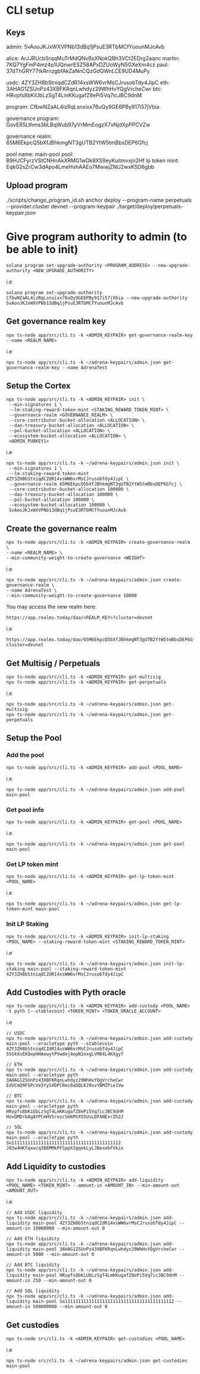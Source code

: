 # CLI setup

## Keys

admin: 5vAooJKJxWXVPNb13dBq1jPsuE3RTbMCfYuounMJcAvb

alice: ArJJRUcbSrqqMuTrMdQNvBsXNokQBh3VCt2EDrg2aqnc
martin: 7KQ7YgFmP4mz4p1UQnwrESZ58APxDZUoWyN5GXeXm4cz
paul: 37dThGRY77tkRrnzgbfAkZaNnCQzGdQWnLCE9UD4MuPy

usdc: 4ZY3ZH8bStniqdCZdR14xsWW6vrMsCJrusobTdy4JipC
eth: 3AHAG1ZSUnPz43XBFKRqnLwhdyz29WhHvYQgVrcheCwr
btc: HRvpfs8bKiUbLzSgT4LmKKugafZ8ePi5Vq7icJBC9dnM

program: CfbwNZaAL4izRqLsnxixx76uQy9GE6PBy917i57jVbia

governance program: GovER5Lthms3bLBqWub97yVrMmEogzX7xNjdXpPPCVZw

governance realm: 65M6EkpcQ5bXfJBhkmgNT3gUTB2YtW5tmBbsDEP6Gfcj

pool name: main-pool
pool: B9HJCFyrzVStCNHnAkXRMG1wDk8XS9eyKuitmvxjn2Hf
lp token mint: EqkG2sZrCw3dApo4LmeHvhAAEo7MwwjZNU2wxK5D6gbb

## Upload program

./scripts/change_program_id.sh
anchor deploy --program-name perpetuals --provider.cluster devnet --program-keypair ./target/deploy/perpetuals-keypair.json

# Give program authority to admin (to be able to init)

```
solana program set-upgrade-authority <PROGRAM_ADDRESS> --new-upgrade-authority <NEW_UPGRADE_AUTHORITY>
```

i.e

```
solana program set-upgrade-authority CfbwNZaAL4izRqLsnxixx76uQy9GE6PBy917i57jVbia --new-upgrade-authority 5vAooJKJxWXVPNb13dBq1jPsuE3RTbMCfYuounMJcAvb
```

## Get governance realm key

```
npx ts-node app/src/cli.ts -k <ADMIN_KEYPAIR> get-governance-realm-key --name <REALM_NAME>
```

i.e

```
npx ts-node app/src/cli.ts -k ~/adrena-keypairs/admin.json get-governance-realm-key --name AdrenaTest
```

## Setup the Cortex

```
npx ts-node app/src/cli.ts -k <ADMIN_KEYPAIR> init \
 --min-signatures 1 \
 --lm-staking-reward-token-mint <STAKING_REWARD_TOKEN_MINT> \
 --governance-realm <GOVERNANCE_REALM> \
 --core-contributor-bucket-allocation <ALLOCATION> \
 --dao-treasury-bucket-allocation <ALLOCATION> \
 --pol-bucket-allocation <ALLOCATION> \
 --ecosystem-bucket-allocation <ALLOCATION> \
 <ADMIN_PUBKEY1>
```

i.e

```
npx ts-node app/src/cli.ts -k ~/adrena-keypairs/admin.json init \
 --min-signatures 1 \
 --lm-staking-reward-token-mint 4ZY3ZH8bStniqdCZdR14xsWW6vrMsCJrusobTdy4JipC \
 --governance-realm 65M6EkpcQ5bXfJBhkmgNT3gUTB2YtW5tmBbsDEP6Gfcj \
 --core-contributor-bucket-allocation 100000 \
 --dao-treasury-bucket-allocation 100000 \
 --pol-bucket-allocation 100000 \
 --ecosystem-bucket-allocation 100000 \
 5vAooJKJxWXVPNb13dBq1jPsuE3RTbMCfYuounMJcAvb
```

## Create the governance realm

```
npx ts-node app/src/cli.ts -k <ADMIN_KEYPAIR> create-governance-realm \
--name <REALM_NAME> \
--min-community-weight-to-create-governance <WEIGHT>
```

i.e

```
npx ts-node app/src/cli.ts -k ~/adrena-keypairs/admin.json create-governance-realm \
--name AdrenaTest \
--min-community-weight-to-create-governance 10000
```

You may access the new realm here:

```
https://app.realms.today/dao/<REALM_KEY>?cluster=devnet
```

i.e

```
https://app.realms.today/dao/65M6EkpcQ5bXfJBhkmgNT3gUTB2YtW5tmBbsDEP6Gfcj?cluster=devnet
```

## Get Multisig / Perpetuals

```
npx ts-node app/src/cli.ts -k <ADMIN_KEYPAIR> get-multisig
npx ts-node app/src/cli.ts -k <ADMIN_KEYPAIR> get-perpetuals
```

i.e

```
npx ts-node app/src/cli.ts -k ~/adrena-keypairs/admin.json get-multisig
npx ts-node app/src/cli.ts -k ~/adrena-keypairs/admin.json get-perpetuals
```

## Setup the Pool

### Add the pool

```
npx ts-node app/src/cli.ts -k <ADMIN_KEYPAIR> add-pool <POOL_NAME>
```

i.e

```
npx ts-node app/src/cli.ts -k ~/adrena-keypairs/admin.json add-pool main-pool
```

### Get pool info

```
npx ts-node app/src/cli.ts -k <ADMIN_KEYPAIR> get-pool <POOL_NAME>
```

i.e

```
npx ts-node app/src/cli.ts -k ~/adrena-keypairs/admin.json get-pool main-pool
```

### Get LP token mint

```
npx ts-node app/src/cli.ts -k <ADMIN_KEYPAIR> get-lp-token-mint <POOL_NAME>
```

i.e

```
npx ts-node app/src/cli.ts -k ~/adrena-keypairs/admin.json get-lp-token-mint main-pool
```

### Init LP Staking

```
npx ts-node app/src/cli.ts -k <ADMIN_KEYPAIR> init-lp-staking <POOL_NAME> --staking-reward-token-mint <STAKING_REWARD_TOKEN_MINT>
```

i.e

```
npx ts-node app/src/cli.ts -k ~/adrena-keypairs/admin.json init-lp-staking main-pool --staking-reward-token-mint 4ZY3ZH8bStniqdCZdR14xsWW6vrMsCJrusobTdy4JipC
```

## Add Custodies with Pyth oracle

```
npx ts-node app/src/cli.ts -k <ADMIN_KEYPAIR> add-custody <POOL_NAME> -t pyth [--stablecoin] <TOKEN_MINT> <TOKEN_ORACLE_ACCOUNT>
```

i.e

```
// USDC
npx ts-node app/src/cli.ts -k ~/adrena-keypairs/admin.json add-custody main-pool --oracletype pyth --stablecoin 4ZY3ZH8bStniqdCZdR14xsWW6vrMsCJrusobTdy4JipC 5SSkXsEKQepHHAewytPVwdej4epN1nxgLVM84L4KXgy7

// ETH
npx ts-node app/src/cli.ts -k ~/adrena-keypairs/admin.json add-custody main-pool --oracletype pyth 3AHAG1ZSUnPz43XBFKRqnLwhdyz29WhHvYQgVrcheCwr EdVCmQ9FSPcVe5YySXDPCRmc8aDQLKJ9xvYBMZPie1Vw

// BTC
npx ts-node app/src/cli.ts -k ~/adrena-keypairs/admin.json add-custody main-pool --oracletype pyth HRvpfs8bKiUbLzSgT4LmKKugafZ8ePi5Vq7icJBC9dnM HovQMDrbAgAYPCmHVSrezcSmkMtXSSUsLDFANExrZh2J

// SOL
npx ts-node app/src/cli.ts -k ~/adrena-keypairs/admin.json add-custody main-pool --oracletype pyth So11111111111111111111111111111111111111112 J83w4HKfqxwcq3BEMMkPFSppX3gqekLyLJBexebFVkix
```

## Add Liquidity to custodies

```
npx ts-node app/src/cli.ts -k <ADMIN_KEYPAIR> add-liquidity <POOL_NAME> <TOKEN_MINT> --amount-in <AMOUNT_IN> --min-amount-out <AMOUNT_OUT>
```

i.e

```
// Add USDC liquidity
npx ts-node app/src/cli.ts -k ~/adrena-keypairs/admin.json add-liquidity main-pool 4ZY3ZH8bStniqdCZdR14xsWW6vrMsCJrusobTdy4JipC --amount-in 10000000 --min-amount-out 0

// Add ETH liquidity
npx ts-node app/src/cli.ts -k ~/adrena-keypairs/admin.json add-liquidity main-pool 3AHAG1ZSUnPz43XBFKRqnLwhdyz29WhHvYQgVrcheCwr --amount-in 5000 --min-amount-out 0

// Add BTC liquidity
npx ts-node app/src/cli.ts -k ~/adrena-keypairs/admin.json add-liquidity main-pool HRvpfs8bKiUbLzSgT4LmKKugafZ8ePi5Vq7icJBC9dnM --amount-in 250 --min-amount-out 0

// Add SOL liquidity
npx ts-node app/src/cli.ts -k ~/adrena-keypairs/admin.json add-liquidity main-pool So11111111111111111111111111111111111111112 --amount-in 500000000 --min-amount-out 0
```

## Get custodies

```
npx ts-node src/cli.ts -k <ADMIN_KEYPAIR> get-custodies <POOL_NAME>
```

i.e

```
npx ts-node src/cli.ts -k ~/adrena-keypairs/admin.json get-custodies main-pool
```
